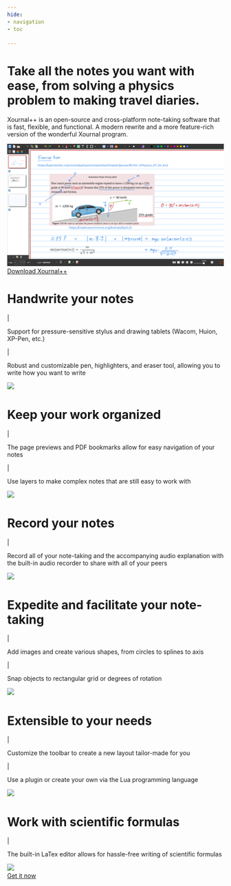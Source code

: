 ```yaml
---
hide:
- navigation
- toc

---
```


<link rel = "stylesheet" href = "css/home.css">
<link rel = "stylesheet" href = "css/responsive.css">
<link rel="preconnect" href="https://fonts.googleapis.com">
<link rel="preconnect" href="https://fonts.gstatic.com" crossorigin>
<link href="https://fonts.googleapis.com/css2?family=Montserrat:ital,wght@0,100;0,200;0,300;0,400;0,500;0,600;0,700;0,800;0,900;1,100;1,200;1,300;1,400;1,500;1,600;1,700;1,800;1,900&display=swap" rel="stylesheet">
<meta name="viewport" content="initial-scale=1, maximum-scale=1, width=device-width">

<div class = "home">
	<div class = "Xournal" id = "Xournal">
		<h1>Take all the notes you want with ease, from solving a physics problem to making travel diaries.</h1>
		<p>Xournal++ is an open-source and cross-platform note-taking software that is fast, flexible, and functional. A modern rewrite and a more feature-rich version of the wonderful Xournal program.</p>
		<img src = "img/Xournal++ Headline Example.png">
		<div class = "download-hyperlink upper-button">
			<a href = "http://127.0.0.1:8000/installation/">Download Xournal++</a>
		</div>
	</div>
	<div class = "feature-list">
		<div class = "feature feature-right">
		    <div class = "feature-text">
		        <h1>Handwrite your notes</h1>
		        <div class = "feature-description">
		        	<p class = "bullet-point">|</p><p>Support for pressure-sensitive stylus and drawing tablets (Wacom, Huion, XP-Pen, etc.)</p>
		        </div>
		        <div class = "feature-description last-description">
	        		<p class = "bullet-point">|</p><p>Robust and customizable pen, highlighters, and eraser tool, allowing you to write how you want to write</p>
	        	</div>
		    </div>
		    <img src = "/img/Handwritten.png">
		</div>
		<div class = "feature feature-left">
		    <div class = "feature-text">
		        <h1>Keep your work organized</h1>
		        <div class = "feature-description">
		        	<p class = "bullet-point">|</p><p>The page previews and PDF bookmarks allow for easy navigation of your notes</p>
		        </div>
		        <div class = "feature-description last-description">
	        		<p class = "bullet-point">|</p><p>Use layers to make complex notes that are still easy to work with</p>
	        	</div>
		    </div>
		    <img src = "/img/placeholder-image-2.png">
		</div>
		<div class = "feature feature-right">
		    <div class = "feature-text">
		        <h1>Record your notes</h1>
		        <div class = "feature-description last-description">
	        		<p class = "bullet-point">|</p><p>Record all of your note-taking and the accompanying audio explanation with the built-in audio recorder to share with all of your peers</p>
	        	</div>
		    </div>
		    <img src = "/img/placeholder-image-2.png">
		</div>
		<div class = "feature feature-left">
		    <div class = "feature-text">
		        <h1>Expedite and facilitate your note-taking</h1>
		        <div class = "feature-description">
		        	<p class = "bullet-point">|</p><p>Add images and create various shapes, from circles to splines to axis</p>
		        </div>
		        <div class = "feature-description last-description">
	        		<p class = "bullet-point">|</p><p>Snap objects to rectangular grid or degrees of rotation</p>
	        	</div>
		    </div>
		    <img src = "/img/Create Shape.png">
		</div>
		<div class = "feature feature-right">
		    <div class = "feature-text">
		        <h1>Extensible to your needs</h1>
		        <div class = "feature-description">
	        		<p class = "bullet-point">|</p><p>Customize the toolbar to create a new layout tailor-made for you</p>
	        	</div>
		        <div class = "feature-description last-description">
	        		<p class = "bullet-point">|</p><p>Use a plugin or create your own via the Lua programming language</p>
	        	</div>
		    </div>
		    <img src = "/img/placeholder-image-2.png">
		</div>
		<div class = "feature feature-left last-feature">
		    <div class = "feature-text">
		        <h1>Work with scientific formulas</h1>
		        <div class = "feature-description last-description">
	        		<p class = "bullet-point">|</p><p>The built-in LaTex editor allows for hassle-free writing of scientific formulas</p>
	        	</div>
		    </div>
		    <img src = "/img/placeholder-image-2.png">
		</div>
	</div>
	<div class = "download-hyperlink bottom-button">
		<a href = "http://127.0.0.1:8000/installation/">Get it now</a>
	</div>
</div>
